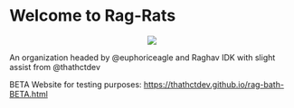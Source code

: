 # Welcome to Rag-Rats

<p align = 'center'>
<img src = 'https://i.ibb.co/r3rcwRy/F058-D175-2298-4091-BF50-99-AAE9-ED7-BF9.jpg'>
  
An organization headed by @euphoriceagle and Raghav IDK with slight assist from @thathctdev

BETA Website for testing purposes: https://thathctdev.github.io/rag-bath-BETA.html


